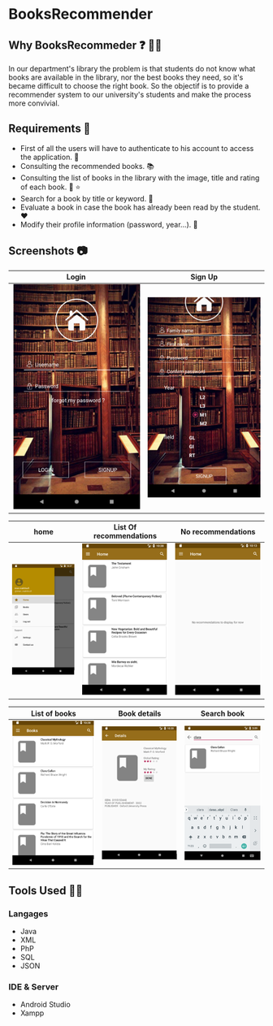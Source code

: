 # BooksRecommender
## Why BooksRecommeder ❓ 🤷‍♀

In our department's library the problem is that students do not know what books are available in the library, nor the best books they need, so it's became difficult to choose the right book.
So the objectif is to provide a recommender system to our university's students and make the process more convivial.

## Requirements 📃

* First of all the users will have to authenticate to his account to access the application. 🏤
* Consulting the recommended books. 📚
* Consulting the list of books in the library with the image, title and rating of each book. 📕 ⭐️
* Search for a book by title or keyword. 🔎
* Evaluate a book in case the book has already been read by the student.❤️ 
* Modify their profile information (password, year...). 🔧

## Screenshots 📷

| Login | Sign Up |
| ------------- |:-------------:|
| ![alt text](https://github.com/dscuik/BooksRecommender/blob/master/Screenshots/home.PNG ) | ![alt text](https://github.com/dscuik/BooksRecommender/blob/master/Screenshots/signIn.PNG ) |

| home | List Of recommendations | No recommendations
| ------------- |:-------------:| :-------------:|
| ![alt text](https://github.com/dscuik/BooksRecommender/blob/master/Screenshots/home1.PNG ) | ![alt text](https://github.com/dscuik/BooksRecommender/blob/master/Screenshots/books.PNG ) | ![alt text](https://github.com/dscuik/BooksRecommender/blob/master/Screenshots/books2.PNG) |

| List of books | Book details | Search book
| ------------- |:-------------:| :-------------:|
| ![alt text](https://github.com/dscuik/BooksRecommender/blob/master/Screenshots/books3.PNG ) | ![alt text](https://github.com/dscuik/BooksRecommender/blob/master/Screenshots/booksInfos.PNG ) | ![alt text](https://github.com/dscuik/BooksRecommender/blob/master/Screenshots/searchBook.PNG) |




## Tools Used 🔌🔨

### Langages

* Java
* XML
* PhP
* SQL
* JSON
### IDE & Server

* Android Studio
* Xampp
